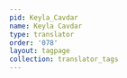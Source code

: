 ```yaml
---
pid: Keyla_Cavdar
name: Keyla Cavdar
type: translator
order: '078'
layout: tagpage
collection: translator_tags
---
```

